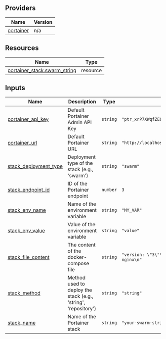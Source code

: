 <!-- BEGIN_TF_DOCS -->


## Providers

| Name | Version |
|------|---------|
| <a name="provider_portainer"></a> [portainer](#provider\_portainer) | n/a |

## Resources

| Name | Type |
|------|------|
| [portainer_stack.swarm_string](https://registry.terraform.io/providers/portainer/portainer/latest/docs/resources/stack) | resource |

## Inputs

| Name | Description | Type | Default | Required |
|------|-------------|------|---------|:--------:|
| <a name="input_portainer_api_key"></a> [portainer\_api\_key](#input\_portainer\_api\_key) | Default Portainer Admin API Key | `string` | `"ptr_xrP7XWqfZEOoaCJRu5c8qKaWuDtVc2Zb07Q5g22YpS8="` | no |
| <a name="input_portainer_url"></a> [portainer\_url](#input\_portainer\_url) | Default Portainer URL | `string` | `"http://localhost:9000"` | no |
| <a name="input_stack_deployment_type"></a> [stack\_deployment\_type](#input\_stack\_deployment\_type) | Deployment type of the stack (e.g., 'swarm') | `string` | `"swarm"` | no |
| <a name="input_stack_endpoint_id"></a> [stack\_endpoint\_id](#input\_stack\_endpoint\_id) | ID of the Portainer endpoint | `number` | `3` | no |
| <a name="input_stack_env_name"></a> [stack\_env\_name](#input\_stack\_env\_name) | Name of the environment variable | `string` | `"MY_VAR"` | no |
| <a name="input_stack_env_value"></a> [stack\_env\_value](#input\_stack\_env\_value) | Value of the environment variable | `string` | `"value"` | no |
| <a name="input_stack_file_content"></a> [stack\_file\_content](#input\_stack\_file\_content) | The content of the docker-compose file | `string` | `"version: \"3\"\nservices:\n  web:\n    image: nginx\n"` | no |
| <a name="input_stack_method"></a> [stack\_method](#input\_stack\_method) | Method used to deploy the stack (e.g., 'string', 'repository') | `string` | `"string"` | no |
| <a name="input_stack_name"></a> [stack\_name](#input\_stack\_name) | Name of the Portainer stack | `string` | `"your-swarm-string"` | no |
<!-- END_TF_DOCS -->